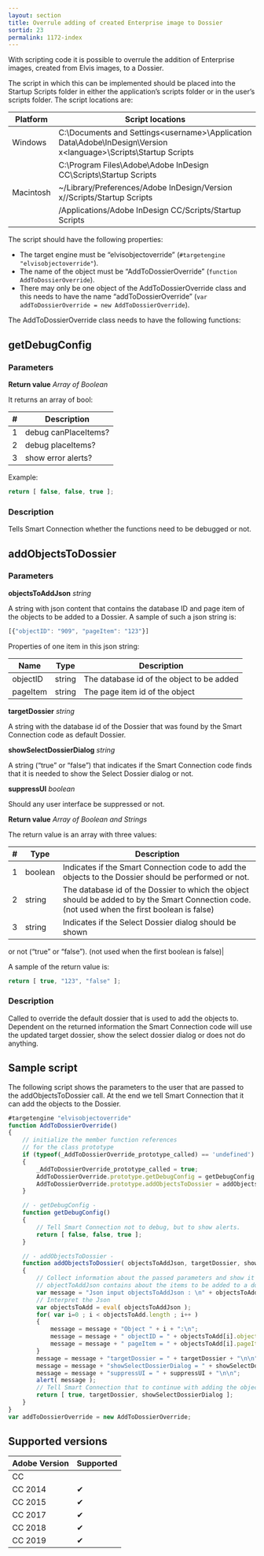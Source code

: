 ```yaml
---
layout: section
title: Overrule adding of created Enterprise image to Dossier
sortid: 23
permalink: 1172-index
---
```


With scripting code it is possible to overrule the addition of Enterprise images, created from Elvis images, to a Dossier.

The script in which this can be implemented should be placed into the Startup Scripts folder in either the application’s scripts
folder or in the user’s scripts folder. The script locations are:

|Platform|Script locations|
|--------|----------------|
|Windows |C:\Documents and Settings\<username>\Application Data\Adobe\InDesign\Version x\<language>\Scripts\Startup Scripts|
||C:\Program Files\Adobe\Adobe InDesign CC\Scripts\Startup Scripts|
|Macintosh |~/Library/Preferences/Adobe InDesign/Version x/<language>/Scripts/Startup Scripts|
||/Applications/Adobe InDesign CC/Scripts/Startup Scripts|

The script should have the following properties:
* The target engine must be “elvisobjectoverride” (`#targetengine "elvisobjectoverride"`).
* The name of the object must be “AddToDossierOverride” (`function AddToDossierOverride`).
* There may only be one object of the AddToDossierOverride class and this needs to have the name “addToDossierOverride”
(`var addToDossierOverride = new AddToDossierOverride`).

The AddToDossierOverride class needs to have the following functions:

## getDebugConfig

### Parameters

**Return value** *Array of Boolean*

It returns an array of bool:

| &num; |Description|
|-|-----------|
|1 |debug canPlaceItems?|
|2 |debug placeItems?|
|3 |show error alerts?|

Example:
```javascript
return [ false, false, true ];
```

### Description

Tells Smart Connection whether the functions need to be debugged or not.

## addObjectsToDossier

### Parameters

**objectsToAddJson** *string*

A string with json content that contains the database ID and page item of the objects to be added to a Dossier. A sample of such a json string is:
```javascript
[{"objectID": "909", "pageItem": "123"}]
```

Properties of one item in this json string:

|Name|Type|Description|
|----|----|-----------|
|objectID |string |The database id of the object to be added|
|pageItem |string |The page item id of the object|

**targetDossier** *string*

A string with the database id of the Dossier that was found by the
Smart Connection code as default Dossier.

**showSelectDossierDialog** *string*

A string (“true” or “false”) that indicates if the Smart Connection
code finds that it is needed to show the Select Dossier dialog or
not.

**suppressUI** *boolean*

Should any user interface be suppressed or not.

**Return value** *Array of Boolean and Strings*

The return value is an array with three values:

| &num; |Type|Description|
|-|----|-----------|
|1 |boolean |Indicates if the Smart Connection code to add the objects to the Dossier should be performed or not.|
|2 |string |The database id of the Dossier to which the object should be added to by the Smart Connection code. (not used when the first boolean is false)|
|3 |string |Indicates if the Select Dossier dialog should be shown
or not (“true” or “false”). (not used when the first
boolean is false)|

A sample of the return value is:
```javascript
return [ true, "123", "false" ];
```

### Description

Called to override the default dossier that is used to add the objects to. Dependent on the returned information the Smart Connection code will use the updated target dossier, show the select dossier dialog or does not do anything.

## Sample script

The following script shows the parameters to the user that are passed to the addObjectsToDossier call. At the end we tell Smart Connection that it can add the objects to the Dossier.

```javascript
#targetengine "elvisobjectoverride"
function AddToDossierOverride()
{
    // initialize the member function references
    // for the class prototype
    if (typeof(_AddToDossierOverride_prototype_called) == 'undefined')
    {
        _AddToDossierOverride_prototype_called = true;
        AddToDossierOverride.prototype.getDebugConfig = getDebugConfig;
        AddToDossierOverride.prototype.addObjectsToDossier = addObjectsToDossier;
    }

    // - getDebugConfig -
    function getDebugConfig()
    {
        // Tell Smart Connection not to debug, but to show alerts.
        return [ false, false, true ];
    }

    // - addObjectsToDossier -
    function addObjectsToDossier( objectsToAddJson, targetDossier, showSelectDossierDialog, suppressUI )
    {
        // Collect information about the passed parameters and show it to the user
        // objectToAddJson contains about the items to be added to a dossier.
        var message = "Json input objectsToAddJson : \n" + objectsToAddJson +"\n\nInterpreted items from Json: \n";
        // Interpret the Json
        var objectsToAdd = eval( objectsToAddJson );
        for( var i=0 ; i < objectsToAdd.length ; i++ )
        {
            message = message + "Object " + i + ":\n";
            message = message + " objectID = " + objectsToAdd[i].objectID + "\n";
            message = message + " pageItem = " + objectsToAdd[i].pageItem + "\n\n";
        }
        message = message + "targetDossier = " + targetDossier + "\n\n";
        message = message + "showSelectDossierDialog = " + showSelectDossierDialog + "\n\n";
        message = message + "suppressUI = " + suppressUI + "\n\n";
        alert( message );
        // Tell Smart Connection that to continue with adding the objects to the dossier
        return [ true, targetDossier, showSelectDossierDialog ];
    }
}
var addToDossierOverride = new AddToDossierOverride;
```

## Supported versions

| Adobe Version | Supported |
|---------------|-----------|
| CC            |           |
| CC 2014       | ✔         |
| CC 2015       | ✔         |
| CC 2017       | ✔         |
| CC 2018       | ✔         |
| CC 2019       | ✔         |